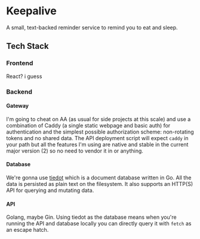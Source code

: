 # Keepalive

A small, text-backed reminder service to remind you to eat and sleep.

## Tech Stack

### Frontend

React? i guess

### Backend

#### Gateway

I'm going to cheat on AA (as usual for side projects at this scale) and use a combination of Caddy (a single static webpage and basic auth) for authentication and the simplest possible authorization scheme: non-rotating tokens and no shared data. The API deployment script will expect `caddy` in your path but all the features I'm using are native and stable in the current major version (2) so no need to vendor it in or anything.

#### Database

We're gonna use [tiedot](https://github.com/HouzuoGuo/tiedot) which is a document database written in Go. All the data is persisted as plain text on the filesystem. It also supports an HTTP(S) API for querying and mutating data. 

#### API

Golang, maybe Gin. Using tiedot as the database means when you're running the API and database locally you can directly query it with `fetch` as an escape hatch.
